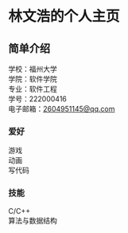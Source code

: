 # 林文浩的个人主页


## 简单介绍
学校：福州大学  \
学院：软件学院  \
专业：软件工程  \
学号：222000416  \
电子邮箱：2604951145@qq.com  

### 爱好
游戏  \
动画  \
写代码  

### 技能
C/C++ \
算法与数据结构 

